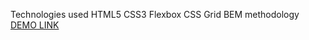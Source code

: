 Technologies used
  HTML5
  CSS3
  Flexbox
  CSS Grid
  BEM methodology
  [DEMO LINK](https://sobchuksasha.github.io/layout_miami/)
